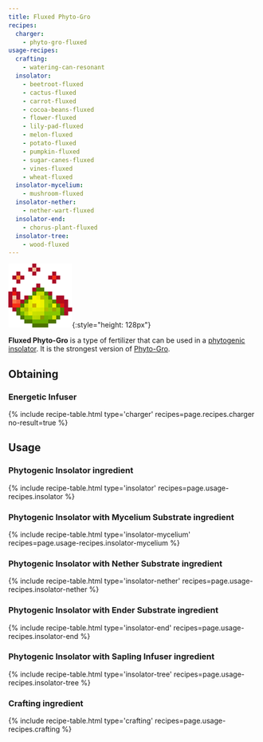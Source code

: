 ```yaml
---
title: Fluxed Phyto-Gro
recipes:
  charger:
    - phyto-gro-fluxed
usage-recipes:
  crafting:
    - watering-can-resonant
  insolator:
    - beetroot-fluxed
    - cactus-fluxed
    - carrot-fluxed
    - cocoa-beans-fluxed
    - flower-fluxed
    - lily-pad-fluxed
    - melon-fluxed
    - potato-fluxed
    - pumpkin-fluxed
    - sugar-canes-fluxed
    - vines-fluxed
    - wheat-fluxed
  insolator-mycelium:
    - mushroom-fluxed
  insolator-nether:
    - nether-wart-fluxed
  insolator-end:
    - chorus-plant-fluxed
  insolator-tree:
    - wood-fluxed
---
```


![Fluxed Phyto-Gro](/assets/images/thermal-foundation/phyto-gro-fluxed.gif){:style="height: 128px"}


**Fluxed Phyto-Gro** is a type of fertilizer that can be used in a [phytogenic
insolator](/docs/thermal-expansion/machines/phytogenic-insolator/). It is the
strongest version of
[Phyto-Gro](/docs/thermal-foundation/items/materials/other/phyto-gro/).


Obtaining
---------

### Energetic Infuser
{% include recipe-table.html type='charger' recipes=page.recipes.charger no-result=true %}


Usage
-----

### Phytogenic Insolator ingredient
{% include recipe-table.html type='insolator' recipes=page.usage-recipes.insolator %}

### Phytogenic Insolator with Mycelium Substrate ingredient
{% include recipe-table.html type='insolator-mycelium' recipes=page.usage-recipes.insolator-mycelium %}

### Phytogenic Insolator with Nether Substrate ingredient
{% include recipe-table.html type='insolator-nether' recipes=page.usage-recipes.insolator-nether %}

### Phytogenic Insolator with Ender Substrate ingredient
{% include recipe-table.html type='insolator-end' recipes=page.usage-recipes.insolator-end %}

### Phytogenic Insolator with Sapling Infuser ingredient
{% include recipe-table.html type='insolator-tree' recipes=page.usage-recipes.insolator-tree %}

### Crafting ingredient
{% include recipe-table.html type='crafting' recipes=page.usage-recipes.crafting %}
